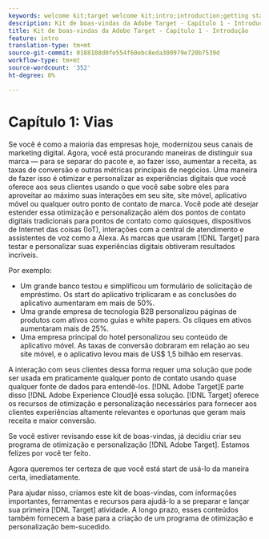 ```yaml
---
keywords: welcome kit;target welcome kit;intro;introduction;getting started
description: Kit de boas-vindas da Adobe Target - Capítulo 1 - Introdução
title: Kit de boas-vindas da Adobe Target - Capítulo 1 - Introdução
feature: intro
translation-type: tm+mt
source-git-commit: 0188108d0fe554f60ebc8eda300979e720b7539d
workflow-type: tm+mt
source-wordcount: '352'
ht-degree: 0%

---
```



# Capítulo 1: Vias

Se você é como a maioria das empresas hoje, modernizou seus canais de marketing digital. Agora, você está procurando maneiras de distinguir sua marca — para se separar do pacote e, ao fazer isso, aumentar a receita, as taxas de conversão e outras métricas principais de negócios. Uma maneira de fazer isso é otimizar e personalizar as experiências digitais que você oferece aos seus clientes usando o que você sabe sobre eles para aproveitar ao máximo suas interações em seu site, site móvel, aplicativo móvel ou qualquer outro ponto de contato de marca. Você pode até desejar estender essa otimização e personalização além dos pontos de contato digitais tradicionais para pontos de contato como quiosques, dispositivos de Internet das coisas (IoT), interações com a central de atendimento e assistentes de voz como a Alexa. As marcas que usaram [!DNL Target] para testar e personalizar suas experiências digitais obtiveram resultados incríveis.

Por exemplo:

* Um grande banco testou e simplificou um formulário de solicitação de empréstimo. Os start do aplicativo triplicaram e as conclusões do aplicativo aumentaram em mais de 50%.
* Uma grande empresa de tecnologia B2B personalizou páginas de produtos com ativos como guias e white papers. Os cliques em ativos aumentaram mais de 25%.
* Uma empresa principal do hotel personalizou seu conteúdo de aplicativo móvel. As taxas de conversão dobraram em relação ao seu site móvel, e o aplicativo levou mais de US$ 1,5 bilhão em reservas.

A interação com seus clientes dessa forma requer uma solução que pode ser usada em praticamente qualquer ponto de contato usando quase qualquer fonte de dados para entendê-los. [!DNL Adobe Target]E parte disso [!DNL Adobe Experience Cloud]é essa solução. [!DNL Target] oferece os recursos de otimização e personalização necessários para fornecer aos clientes experiências altamente relevantes e oportunas que geram mais receita e maior conversão.

Se você estiver revisando esse kit de boas-vindas, já decidiu criar seu programa de otimização e personalização [!DNL Adobe Target]. Estamos felizes por você ter feito.

Agora queremos ter certeza de que você está start de usá-lo da maneira certa, imediatamente.

Para ajudar nisso, criamos este kit de boas-vindas, com informações importantes, ferramentas e recursos para ajudá-lo a se preparar e lançar sua primeira [!DNL Target] atividade. A longo prazo, esses conteúdos também fornecem a base para a criação de um programa de otimização e personalização bem-sucedido.
